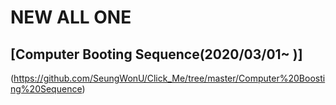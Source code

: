 # NEW ALL ONE

## [Computer Booting Sequence(2020/03/01~ )]
(https://github.com/SeungWonU/Click_Me/tree/master/Computer%20Boosting%20Sequence)
